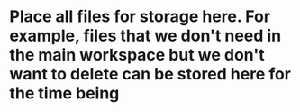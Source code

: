 # Place all files for storage here. For example, files that we don't need in the main workspace but we don't want to delete can be stored here for the time being #
